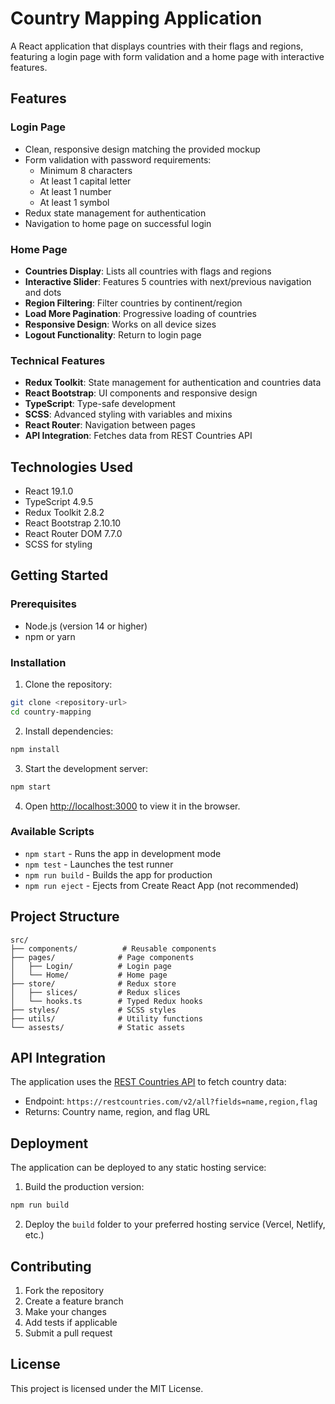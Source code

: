 # Country Mapping Application

A React application that displays countries with their flags and regions, featuring a login page with form validation and a home page with interactive features.

## Features

### Login Page
- Clean, responsive design matching the provided mockup
- Form validation with password requirements:
  - Minimum 8 characters
  - At least 1 capital letter
  - At least 1 number
  - At least 1 symbol
- Redux state management for authentication
- Navigation to home page on successful login

### Home Page
- **Countries Display**: Lists all countries with flags and regions
- **Interactive Slider**: Features 5 countries with next/previous navigation and dots
- **Region Filtering**: Filter countries by continent/region
- **Load More Pagination**: Progressive loading of countries
- **Responsive Design**: Works on all device sizes
- **Logout Functionality**: Return to login page

### Technical Features
- **Redux Toolkit**: State management for authentication and countries data
- **React Bootstrap**: UI components and responsive design
- **TypeScript**: Type-safe development
- **SCSS**: Advanced styling with variables and mixins
- **React Router**: Navigation between pages
- **API Integration**: Fetches data from REST Countries API

## Technologies Used

- React 19.1.0
- TypeScript 4.9.5
- Redux Toolkit 2.8.2
- React Bootstrap 2.10.10
- React Router DOM 7.7.0
- SCSS for styling

## Getting Started

### Prerequisites
- Node.js (version 14 or higher)
- npm or yarn

### Installation

1. Clone the repository:
```bash
git clone <repository-url>
cd country-mapping
```

2. Install dependencies:
```bash
npm install
```

3. Start the development server:
```bash
npm start
```

4. Open [http://localhost:3000](http://localhost:3000) to view it in the browser.

### Available Scripts

- `npm start` - Runs the app in development mode
- `npm test` - Launches the test runner
- `npm run build` - Builds the app for production
- `npm run eject` - Ejects from Create React App (not recommended)

## Project Structure

```
src/
├── components/          # Reusable components
├── pages/              # Page components
│   ├── Login/          # Login page
│   └── Home/           # Home page
├── store/              # Redux store
│   ├── slices/         # Redux slices
│   └── hooks.ts        # Typed Redux hooks
├── styles/             # SCSS styles
├── utils/              # Utility functions
└── assests/            # Static assets
```

## API Integration

The application uses the [REST Countries API](https://restcountries.com/) to fetch country data:
- Endpoint: `https://restcountries.com/v2/all?fields=name,region,flag`
- Returns: Country name, region, and flag URL

## Deployment

The application can be deployed to any static hosting service:

1. Build the production version:
```bash
npm run build
```

2. Deploy the `build` folder to your preferred hosting service (Vercel, Netlify, etc.)

## Contributing

1. Fork the repository
2. Create a feature branch
3. Make your changes
4. Add tests if applicable
5. Submit a pull request

## License

This project is licensed under the MIT License.
